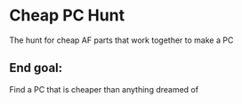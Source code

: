 # Cheap PC Hunt
The hunt for cheap AF parts that work together to make a PC

## End goal:
Find a PC that is cheaper than anything dreamed of
